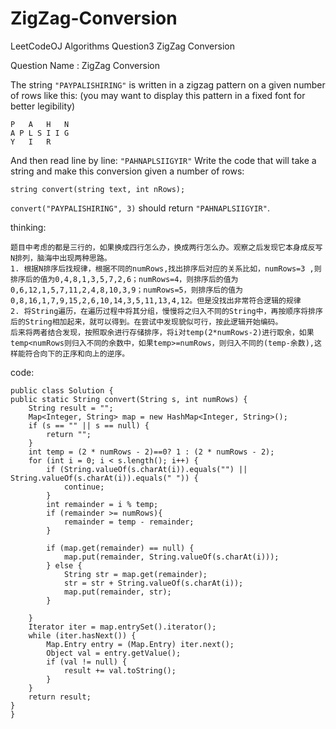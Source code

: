 # ZigZag-Conversion
LeetCodeOJ Algorithms Question3 ZigZag Conversion

Question Name :
ZigZag Conversion

The string `"PAYPALISHIRING"` is written in a zigzag pattern on a given number of rows like this: (you may want to display this pattern in a fixed font for better legibility)

````
P   A   H   N
A P L S I I G
Y   I   R
````
And then read line by line: `"PAHNAPLSIIGYIR"`
Write the code that will take a string and make this conversion given a number of rows:

````
string convert(string text, int nRows);
````
`convert("PAYPALISHIRING", 3)` should return `"PAHNAPLSIIGYIR"`.

thinking:

	题目中考虑的都是三行的，如果换成四行怎么办，换成两行怎么办。观察之后发现它本身成反写N排列，脑海中出现两种思路。
	1. 根据N排序后找规律，根据不同的numRows,找出排序后对应的关系比如，numRows=3 ,则排序后的值为0,4,8,1,3,5,7,2,6；numRows=4，则排序后的值为0,6,12,1,5,7,11,2,4,8,10,3,9；numRows=5，则排序后的值为0,8,16,1,7,9,15,2,6,10,14,3,5,11,13,4,12。但是没找出非常符合逻辑的规律
	2. 将String遍历，在遍历过程中将其分组，慢慢将之归入不同的String中，再按顺序将排序后的String相加起来，就可以得到。在尝试中发现貌似可行，按此逻辑开始编码。
	后来将两者结合发现，按照取余进行存储排序，将i对temp(2*numRows-2)进行取余，如果temp<numRows则归入不同的余数中，如果temp>=numRows，则归入不同的(temp-余数),这样能符合向下的正序和向上的逆序。
	
code:

	public class Solution {
    public static String convert(String s, int numRows) {
        String result = "";
        Map<Integer, String> map = new HashMap<Integer, String>();
        if (s == "" || s == null) {
            return "";
        }
        int temp = (2 * numRows - 2)==0? 1 : (2 * numRows - 2);
        for (int i = 0; i < s.length(); i++) {
            if (String.valueOf(s.charAt(i)).equals("") || String.valueOf(s.charAt(i)).equals(" ")) {
                continue;
            }
            int remainder = i % temp;
            if (remainder >= numRows){
                remainder = temp - remainder;
            }

            if (map.get(remainder) == null) {
                map.put(remainder, String.valueOf(s.charAt(i)));
            } else {
                String str = map.get(remainder);
                str = str + String.valueOf(s.charAt(i));
                map.put(remainder, str);
            }

        }
        Iterator iter = map.entrySet().iterator();
        while (iter.hasNext()) {
            Map.Entry entry = (Map.Entry) iter.next();
            Object val = entry.getValue();
            if (val != null) {
                result += val.toString();
            }
        }
        return result;
    }
	}
